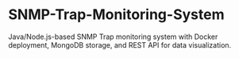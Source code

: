 # SNMP-Trap-Monitoring-System
Java/Node.js-based SNMP Trap monitoring system with Docker deployment, MongoDB storage, and REST API for data visualization.
